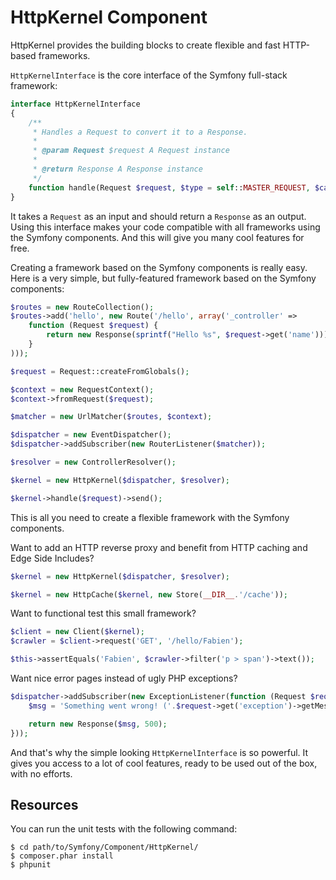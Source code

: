 HttpKernel Component
====================

HttpKernel provides the building blocks to create flexible and fast HTTP-based
frameworks.

``HttpKernelInterface`` is the core interface of the Symfony full-stack
framework:

```php
interface HttpKernelInterface
{
    /**
     * Handles a Request to convert it to a Response.
     *
     * @param Request $request A Request instance
     *
     * @return Response A Response instance
     */
    function handle(Request $request, $type = self::MASTER_REQUEST, $catch = true);
}
```

It takes a ``Request`` as an input and should return a ``Response`` as an
output. Using this interface makes your code compatible with all frameworks
using the Symfony components. And this will give you many cool features for
free.

Creating a framework based on the Symfony components is really easy. Here is
a very simple, but fully-featured framework based on the Symfony components:

```php
$routes = new RouteCollection();
$routes->add('hello', new Route('/hello', array('_controller' =>
    function (Request $request) {
        return new Response(sprintf("Hello %s", $request->get('name')));
    }
)));

$request = Request::createFromGlobals();

$context = new RequestContext();
$context->fromRequest($request);

$matcher = new UrlMatcher($routes, $context);

$dispatcher = new EventDispatcher();
$dispatcher->addSubscriber(new RouterListener($matcher));

$resolver = new ControllerResolver();

$kernel = new HttpKernel($dispatcher, $resolver);

$kernel->handle($request)->send();
```

This is all you need to create a flexible framework with the Symfony
components.

Want to add an HTTP reverse proxy and benefit from HTTP caching and Edge Side
Includes?

```php
$kernel = new HttpKernel($dispatcher, $resolver);

$kernel = new HttpCache($kernel, new Store(__DIR__.'/cache'));
```

Want to functional test this small framework?

```php
$client = new Client($kernel);
$crawler = $client->request('GET', '/hello/Fabien');

$this->assertEquals('Fabien', $crawler->filter('p > span')->text());
```

Want nice error pages instead of ugly PHP exceptions?

```php
$dispatcher->addSubscriber(new ExceptionListener(function (Request $request) {
    $msg = 'Something went wrong! ('.$request->get('exception')->getMessage().')';

    return new Response($msg, 500);
}));
```

And that's why the simple looking ``HttpKernelInterface`` is so powerful. It
gives you access to a lot of cool features, ready to be used out of the box,
with no efforts.

Resources
---------

You can run the unit tests with the following command:

    $ cd path/to/Symfony/Component/HttpKernel/
    $ composer.phar install
    $ phpunit
